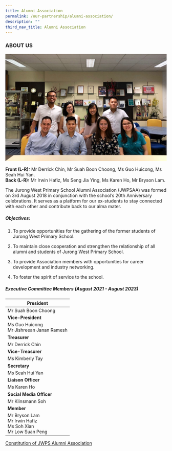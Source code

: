 ```yaml
---
title: Alumni Association
permalink: /our-partnership/alumni-association/
description: ""
third_nav_title: Alumni Association
---
```

### ABOUT US

![](/images/JWPS%20Family/Group%20Photo.jpeg)

**Front (L-R):** Mr Derrick Chin, Mr Suah Boon Choong, Ms Guo Huicong, Ms Seah Hui Yan.<br>
**Back (L-R):** Mr Irwin Hafiz, Ms Seng Jia Ying, Ms Karen Ho, Mr Bryson Lam.

  
The Jurong West Primary School Alumni Association (JWPSAA) was formed on 3rd August 2018 in conjunction with the school’s 20th Anniversary celebrations. It serves as a platform for our ex-students to stay connected with each other and contribute back to our alma mater.

##### Objectives:

1.  To provide opportunities for the gathering of the former students of Jurong West Primary School.
    
2.  To maintain close cooperation and strengthen the relationship of all alumni and students of Jurong West Primary School.
    
3.  To provide Association members with opportunities for career development and industry networking.
    
4.  To foster the spirit of service to the school.
    
##### Executive Committee Members (August 2021 - August 2023)

|                           **President**                           |
|-------------------------------------------------|
|                         Mr Suah Boon Choong                        |
|                         **Vice-President**                        |
|             Ms Guo Huicong<br>Mr Jishreean Janan Ramesh            |
|                           **Treasurer**                           |
|                           Mr Derrick Chin                          |
|                        **Vice-Treasurer**                        |
|                            Ms Kimberly Tay                         |
|                           **Secretary**                           |
|                           Ms Seah Hui Yan                          |
|                        **Liaison Officer**                        |
|                             Ms Karen Ho                            |
|                     **Social Media Officer**                     |
|                           Mr Klinsmann Soh                         |
|                             **Member**                            |
| Mr Bryson Lam<br>Mr Irwin Hafiz<br>Ms Soh Xian<br>Mr Low Suan Peng |


[Constitution of JWPS Alumni Association](/files/Alumni/Constitution%20of%20JWPS%20Alumni%20Association.pdf)